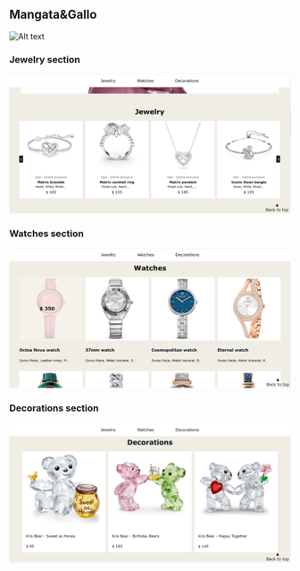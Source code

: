 ## Mangata&Gallo

![Alt text](images/logo&sections.png "logo and sections")

### Jewelry section

![Alt text](images/jewelry-section.png "Jewelry")

### Watches section

![Alt text](images/watches-section.png "Watches")

### Decorations section

![Alt text](images/decorations-section.png "Decorations")
